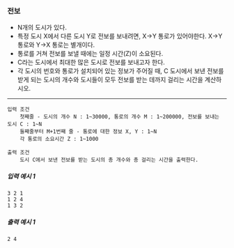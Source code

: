 ### 전보
- N개의 도시가 있다.
- 특정 도시 X에서 다른 도시 Y로 전보를 보내려면, X->Y 통로가 있어야한다. X->Y 통로와 Y->X 통로는 별개이다.
- 통로를 거쳐 전보를 보낼 때에는 일정 시간(Z)이 소요된다.
- C라는 도시에서 최대한 많은 도시로 전보를 보내고자 한다.
- 각 도시의 번호와 통로가 설치되어 있는 정보가 주어질 때, 
    C 도시에서 보낸 전보를 받게 되는 도시의 개수와 도시들이 모두 전보를 받는 데까지 걸리는 시간을 계산하시오.

---
    입력 조건
        첫째줄 - 도시의 개수 N : 1~30000, 통로의 개수 M : 1~200000, 전보를 보내는 도시 C : 1~N
        둘째줄부터 M+1번째 줄 - 통로에 대한 정보 X, Y : 1~N
        각 통로의 소요시간 Z : 1~1000

    출력 조건
        도시 C에서 보낸 전보를 받는 도시의 총 개수와 총 걸리는 시간을 출력한다.

##### 입력 예시 1
    3 2 1
    1 2 4
    1 3 2
##### 출력 예시 1
    2 4
